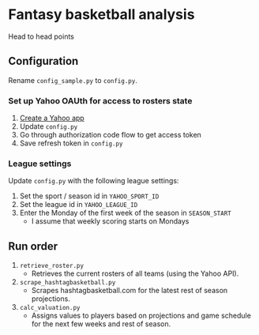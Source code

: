 # Fantasy basketball analysis

Head to head points

## Configuration

Rename `config_sample.py` to `config.py`.

### Set up Yahoo OAUth for access to rosters state

1. [Create a Yahoo app](https://developer.yahoo.com/apps/create/)
1. Update `config.py`
1. Go through authorization code flow to get access token
1. Save refresh token in `config.py`

### League settings

Update `config.py` with the following league settings:

1. Set the sport / season id in `YAHOO_SPORT_ID`
1. Set the league id in `YAHOO_LEAGUE_ID`
1. Enter the Monday of the first week of the season in `SEASON_START`
    * I assume that weekly scoring starts on Mondays

## Run order

1. `retrieve_roster.py`
    * Retrieves the current rosters of all teams (using the Yahoo API).
1. `scrape_hashtagbasketball.py`
    * Scrapes hashtagbasketball.com for the latest rest of season projections.
1. `calc_valuation.py`
    * Assigns values to players based on projections and game schedule for the next few weeks and rest of season.
